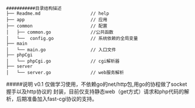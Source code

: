 	###########目录结构描述
	├── Readme.md                   // help
	├── app                         // 应用
	├── common                      // 配置
	│   ├── common.go               //公共函数
	│   └──  config.go              // 系统依赖的全局变量
	├── main                      
	│   └── main.go                 // 入口文件
	├── phpCgi                      
	│   └── phpCgi.go               // cgi解析器
	├── server                      
	│   └── server.go               // web服务解析
#####说明 v0.1
仅做学习使用，不依赖go的net/http包,用go的协程做了socket握手以及http协议的
封装，目前仅支持静态web（get方式）请求和php代码的解析，后期准备加入fast-cgi协议的支持。
